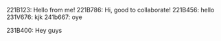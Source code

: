 221B123: Hello from me!
221B786: Hi, good to collaborate!
221B456: hello
231V676: kjk
241b667: oye

231B400: Hey guys

